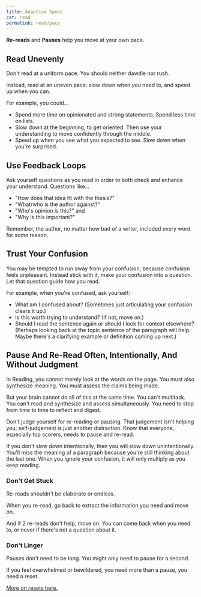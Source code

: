 ```yaml
---
title: Adaptive Speed
cat: read
permalink: read/pace
---
```


**Re-reads** and **Pauses** help you move at your own pace.

## Read Unevenly

Don't read at a uniform pace. You should neither dawdle nor rush.

Instead, read at an uneven pace: slow down when *you* need to, and speed up when *you* can.

For example, you could...
- Spend more time on opinionated and strong statements. Spend less time on lists.
- Slow down at the beginning, to get oriented. Then use your understanding to move confidently through the middle.
- Speed up when you see what you expected to see. Slow down when you're surprised.

## Use Feedback Loops

Ask yourself questions as you read in order to both check and enhance your understand. Questions like...

- "How does that idea fit with the thesis?"
- "What/who is the author against?"
- "Who's opinion is this?" and
- "Why is this important?"

Remember, the author, no matter how bad of a writer, included every word for some reason.

## Trust Your Confusion

You may be tempted to run away from your confusion, because confusion feels unpleasant. Instead stick with it, make your confusion into a question. Let that question guide how you read.

For example, when you're confused, ask yourself:

- What am I confused about? (Sometimes just articulating your confusion clears it up.)
- Is this worth trying to understand? (If not, move on.)
- Should I read the sentence again or should I look for context elsewhere? (Perhaps looking back at the topic sentence of the paragraph will help. Maybe there's a clarifying example or definition coming up next.)

## Pause And Re-Read Often, Intentionally, And Without Judgment

In Reading, you cannot merely look at the words on the page. You must also synthesize meaning. You must assess the claims being made. 

But your brain cannot do all of this at the same time. You can't multitask. You can't read and synthesize and assess simultaneously. You need to stop from time to time to reflect and digest.

Don't judge yourself for re-reading or pausing. That judgement isn't helping you; self-judgement is just another distraction. Know that everyone, especially top scorers, needs to pause and re-read.

If you don't slow down intentionally, then you will slow down unintentionally. You'll miss the meaning of a paragraph because you're still thinking about the last one. When you ignore your confusion, it will only multiply as you keep reading.

### Don't Get Stuck

Re-reads shouldn't be elaborate or endless. 

When you re-read, go back to extract the information you need and move on. 

And if 2 re-reads don't help, move on. You can come back when you need to, or never if there's not a question about it.

### Don't Linger

Pauses don't need to be long. You might only need to pause for a second.

If you feel overwhelmed or bewildered, you need more than a pause, you need a reset.

[More on resets here.][reset]

[reset]: ../time/resets.html
